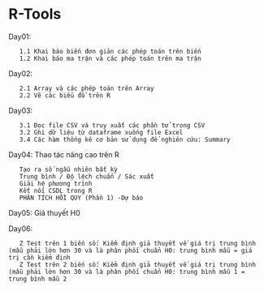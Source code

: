 # R-Tools
Day01: 
       
       1.1 Khai báo biến đơn giản các phép toán trên biến
       1.2 Khai báo ma trận và các phép toán trên ma trận

Day02: 
       
       2.1 Array và các phép toán trên Array
       2.2 Vẽ các biểu đồ trên R

Day03: 
       
       3.1 Đọc file CSV và truy xuất các phần tử trong CSV
       3.2 Ghi dữ liệu từ dataframe xuống file Excel
       3.4 Các hàm thống kê cơ bản sử dụng để nghiên cứu: Summary

Day04: Thao tác nâng cao trên R

       Tạo ra số ngẫu nhiên bất kỳ
       Trung bình / Độ lệch chuẩn / Sác xuất
       Giải hệ phương trình
       Kết nối CSDL trong R
       PHÂN TÍCH HỒI QUY (Phần 1) -Dự báo
       
Day05: Giả thuyết H0

Day06: 

       Z Test trên 1 biến số: Kiểm định giả thuyết về giá trị trung bình (mẫu phải lớn hơn 30 và là phân phối chuẩn H0: trung bình mẫu = giá trị cần kiểm định
       Z Test trên 2 biến số: Kiểm định giả thuyết về giá trị trung bình (mẫu phải lớn hơn 30 và là phân phối chuẩn H0: trung bình mẫu 1 = trung bình mẫu 2
       
